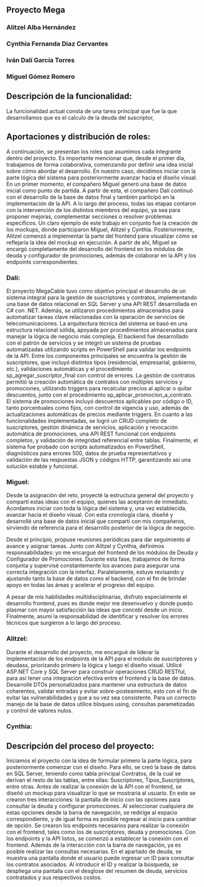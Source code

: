 ## Proyecto Mega 


### Alitzel Alba Hernández
### Cynthia Fernanda Diaz Cervantes
### Iván Dalí García Torres
### Miguel Gómez Romero

## Descripción de la funcionalidad:
La funcionalidad actual consta de una tarea principal que fue la que desarrollamos que es el calculo de la deuda del suscriptor,

## Aportaciones y distribución de roles:
A continuación, se presentan los roles que asumimos cada integrante dentro del proyecto. Es importante mencionar que, desde el primer día, trabajamos de forma colaborativa, comenzando por definir una idea inicial sobre cómo abordar el desarrollo. En nuestro caso, decidimos iniciar con la parte lógica del sistema para posteriormente avanzar hacia el diseño visual.
En un primer momento, el compañero Miguel generó una base de datos inicial como punto de partida. A partir de esta, el compañero Dalí continuó con el desarrollo de la base de datos final y también participó en la implementación de la API. A lo largo del proceso, todas las etapas contaron con la intervención de los distintos miembros del equipo, ya sea para proponer mejoras, complementar secciones o resolver problemas específicos.
Un claro ejemplo de este trabajo en conjunto fue la creación de los mockups, donde participaron Miguel, Alitzel y Cynthia. Posteriormente, Alitzel comenzó a implementar la parte del frontend para visualizar cómo se reflejaría la idea del mockup en ejecución. A partir de ahí, Miguel se encargó completamente del desarrollo del frontend en los módulos de deuda y configurador de promociones, además de colaborar en la API y los endpoints correspondientes.

### Dalí:

El proyecto MegaCable tuvo como objetivo principal el desarrollo de un sistema integral para la gestión de suscriptores y contratos, implementando una base de datos relacional en SQL Server y una API REST desarrollada en C# con .NET. Además, se utilizaron procedimientos almacenados para automatizar tareas clave relacionadas con la operación de servicios de telecomunicaciones.
La arquitectura técnica del sistema se basó en una estructura relacional sólida, apoyada por procedimientos almacenados para manejar la lógica de negocio más compleja. El backend fue desarrollado con el patrón de servicios y se integró un sistema de pruebas automatizadas utilizando scripts en PowerShell para validar los endpoints de la API.
Entre los componentes principales se encuentra la gestión de suscriptores, que incluyó distintos tipos (residencial, empresarial, gobierno, etc.), validaciones automáticas y el procedimiento sp_agregar_suscriptor_final con control de errores. La gestión de contratos permitió la creación automática de contratos con múltiples servicios y promociones, utilizando triggers para recalcular precios al aplicar o quitar descuentos, junto con el procedimiento sp_aplicar_promocion_a_contrato.
El sistema de promociones incluyó descuentos aplicables por código o ID, tanto porcentuales como fijos, con control de vigencia y uso, además de actualizaciones automáticas de precios mediante triggers. En cuanto a las funcionalidades implementadas, se logró un CRUD completo de suscriptores, gestión dinámica de servicios, aplicación y revocación automática de promociones, una API REST funcional con endpoints completos, y validación de integridad referencial entre tablas.
Finalmente, el sistema fue probado con scripts automatizados en PowerShell, diagnósticos para errores 500, datos de prueba representativos y validación de las respuestas JSON y códigos HTTP, garantizando así una solución estable y funcional.

### Miguel:

Desde la asignación del reto, proyecté la estructura general del proyecto y compartí estas ideas con el equipo, quienes las aceptaron de inmediato. Acordamos iniciar con toda la lógica del sistema y, una vez establecida, avanzar hacia el diseño visual. Con esta cronología clara, diseñé y desarrollé una base de datos inicial que compartí con mis compañeros, sirviendo de referencia para el desarrollo posterior de la lógica de negocio.

Desde el principio, propuse reuniones periódicas para dar seguimiento al avance y asignar tareas. Junto con Alitzel y Cynthia, definimos responsabilidades: yo me encargué del frontend de los módulos de Deuda y Configurador de Promociones. Durante esta fase, trabajamos de forma conjunta y supervisé constantemente los avances para asegurar una correcta integración con la interfaz. Paralelamente, estuve revisando y ajustando tanto la base de datos como el backend, con el fin de brindar apoyo en todas las áreas y acelerar el progreso del equipo.

A pesar de mis habilidades multidisciplinarias, disfruto especialmente el desarrollo frontend, pues es donde mejor me desenvuelvo y donde puedo plasmar con mayor satisfacción las ideas que concebí desde un inicio. Finalmente, asumí la responsabilidad de identificar y resolver los errores técnicos que surgieron a lo largo del proceso.

### Alitzel:

Durante el desarrollo del proyecto, me encargué de liderar la implementación de los endpoints de la API para el módulo de suscriptores y deudass, priorizando primero la lógica y luego el diseño visual. Utilicé ASP.NET Core y SQL Server para construir operaciones CRUD RESTful, para así tener una integración efectiva entre el frontend y la base de datos.
Desarrollé DTOs personalizados para mantener una estructura de datos coherentes, validar entradas y evitar sobre-posteamiento, esto con el fin de evitar las vulnerabilidades y que a su vez sea consistente. Para un correcto manejo de la base de datos utilice bloques using, consultas parametizadas y control de valores nulos.

### Cynthia:



## Descripción del proceso del proyecto:
Iniciamos el proyecto con la idea de formular primero la parte lógica, para posteriormente comenzar con el diseño.
Para ello, se creó la base de datos en SQL Server, teniendo como tabla principal Contratos, de la cual se derivan el resto de las tablas, entre ellas: Suscriptores, Tipos_Suscriptores, entre otras.
Antes de realizar la conexión de la API con el frontend, se diseñó un mockup para visualizar lo que se mostraría al usuario. En este se crearon tres interacciones: la pantalla de inicio con las opciones para consultar la deuda y configurar promociones. Al seleccionar cualquiera de estas opciones desde la barra de navegación, se redirige al espacio correspondiente, y de igual forma es posible regresar al inicio para cambiar de opción.
Se crearon los endpoints necesarios para realizar la conexión con el frontend, tales como los de suscriptores, deuda y promociones.
Con los endpoints y la API listos, se comenzó a establecer la conexión con el frontend. Además de la interacción con la barra de navegación, ya es posible realizar las consultas necesarias.
En el apartado de deuda, se muestra una pantalla donde el usuario puede ingresar un ID para consultar los contratos asociados. Al introducir el ID y realizar la búsqueda, se despliega una pantalla con el desglose del resumen de deuda, servicios contratados y sus respectivos costos.

